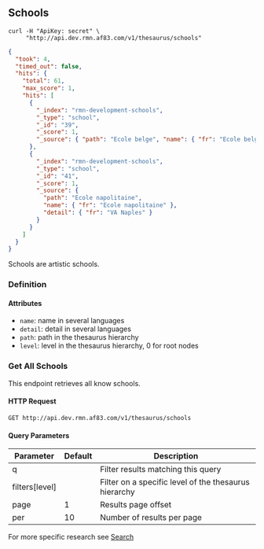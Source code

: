 ## Schools

```shell
curl -H "ApiKey: secret" \
     "http://api.dev.rmn.af83.com/v1/thesaurus/schools"
```

```json
{
  "took": 4,
  "timed_out": false,
  "hits": {
    "total": 61,
    "max_score": 1,
    "hits": [
      {
        "_index": "rmn-development-schools",
        "_type": "school",
        "_id": "39",
        "_score": 1,
        "_source": { "path": "Ecole belge", "name": { "fr": "Ecole belge" }, "detail": { } }
      },
      {
        "_index": "rmn-development-schools",
        "_type": "school",
        "_id": "41",
        "_score": 1,
        "_source": {
          "path": "Ecole napolitaine",
          "name": { "fr": "Ecole napolitaine" },
          "detail": { "fr": "VA Naples" }
        }
      }
    ]
  }
}
```

Schools are artistic schools.

### Definition

#### Attributes

* `name`: name in several languages
* `detail`: detail in several languages
* `path`: path in the thesaurus hierarchy
* `level`: level in the thesaurus hierarchy, 0 for root nodes

### Get All Schools

This endpoint retrieves all know schools.

#### HTTP Request

`GET http://api.dev.rmn.af83.com/v1/thesaurus/schools`

#### Query Parameters

Parameter              | Default  | Description
---------              | -------  | -----------
q                      |          | Filter results matching this query
filters[level]         |          | Filter on a specific level of the thesaurus hierarchy
page                   | 1        | Results page offset
per                    | 10       | Number of results per page

For more specific research see [Search](/?shell#search)
